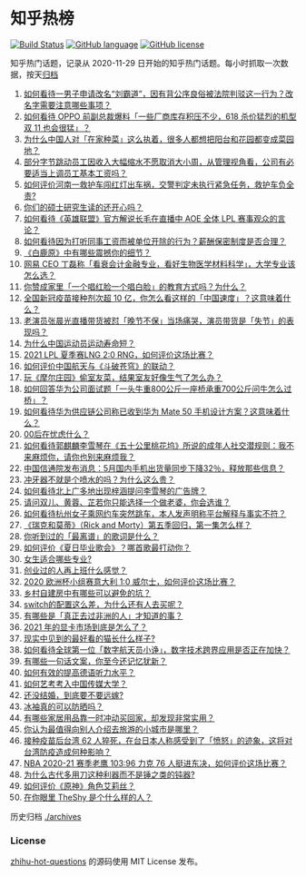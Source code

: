 # 知乎热榜
[![Build Status](https://github.com/ToWeLong/zhihu-hot-questions/workflows/CI/badge.svg)](https://github.com/ToWeLong/zhihu-hot-questions/actions)
[![GitHub language](https://img.shields.io/badge/language-golang-orange.svg)](https://golang.org/)
[![GitHub license](https://img.shields.io/github/license/ToWeLong/zhihu-hot-questions)](https://github.com/ToWeLong/zhihu-hot-questions/blob/main/LICENSE)

知乎热门话题，记录从 2020-11-29 日开始的知乎热门话题。每小时抓取一次数据，按天[归档](./archives)

<!-- BEGIN -->

1. [如何看待一男子申请改名“刘霸道”，因有背公序良俗被法院判驳这一行为？改名字需要注意哪些事项？](https://www.zhihu.com/question/465676491)
1. [如何看待 OPPO 前副总裁爆料「一些厂商库存积压不少，618 杀价猛烈的机型双 11 也会很猛」？](https://www.zhihu.com/question/466051197)
1. [为什么中国人对「在家种菜」这么执着，很多人都想把阳台和花园都变成菜园地？](https://www.zhihu.com/question/460289845)
1. [部分字节跳动员工因收入大幅缩水不愿取消大小周，从管理视角看，公司有必要适当上调员工基本工资吗？](https://www.zhihu.com/question/465515777)
1. [如何评价河南一救护车闯红灯出车祸，交警判定未执行紧急任务，救护车负全责?](https://www.zhihu.com/question/465874196)
1. [你们的硕士研究生读的还开心吗？](https://www.zhihu.com/question/455981846)
1. [如何看待《英雄联盟》官方解说长毛在直播中 AOE 全体 LPL 赛事观众的言论？](https://www.zhihu.com/question/466051512)
1. [如何看待因为打听同事工资而被单位开除的行为？薪酬保密制度是否合理？](https://www.zhihu.com/question/466073910)
1. [《白鹿原》中有哪些震撼你的细节？](https://www.zhihu.com/question/414015136)
1. [网易 CEO 丁磊称「看衰会计金融专业，看好生物医学材料科学」，大学专业该怎么选？](https://www.zhihu.com/question/466254911)
1. [你赞成家里「一个唱红脸一个唱白脸」的教育方式吗？为什么？](https://www.zhihu.com/question/336332087)
1. [全国新冠疫苗接种剂次超 10 亿，你怎么看这样的「中国速度」？这意味着什么？](https://www.zhihu.com/question/466136436)
1. [老演员张晨光直播带货被怼「晚节不保」当场痛哭，演员带货是「失节」的表现吗？](https://www.zhihu.com/question/465949886)
1. [为什么中国运动员运动寿命短？](https://www.zhihu.com/question/50191573)
1. [2021 LPL 夏季赛LNG 2:0 RNG，如何评价这场比赛？](https://www.zhihu.com/question/466163543)
1. [如何评价中国航天与《斗破苍穹》的联动？](https://www.zhihu.com/question/465538922)
1. [玩《摩尔庄园》偷室友菜，结果室友好像生气了怎么办？](https://www.zhihu.com/question/463770388)
1. [如何回答华为公司面试题「一头牛重800公斤一座桥承重700公斤问牛怎么过桥」？](https://www.zhihu.com/question/455269838)
1. [如何看待华为供应链公司称已收到华为 Mate 50 手机设计方案？这意味着什么？](https://www.zhihu.com/question/466148710)
1. [00后在忧虑什么？](https://www.zhihu.com/question/393450972)
1. [如何看待郭麒麟李雪琴在《五十公里桃花坞》所说的成年人社交潜规则：我不来麻烦你，请你也别来麻烦我？](https://www.zhihu.com/question/466111211)
1. [中国信通院发布消息：5月国内手机出货量同步下降32％，释放那些信息？](https://www.zhihu.com/question/465502394)
1. [冲牙器不就是个喷水的吗？为什么这么贵？](https://www.zhihu.com/question/385465810)
1. [如何看待北上广多地出现梓涵提问李雪琴的广告牌？](https://www.zhihu.com/question/465101848)
1. [请问双儿、黄蓉、芷若你只能选择一个做老婆，你会选谁？](https://www.zhihu.com/question/466002351)
1. [如何看待杭州女子乘网约车突然跳车，本人发声明称平台解释与事实不符？](https://www.zhihu.com/question/465856176)
1. [《瑞克和莫蒂》（Rick and Morty）第五季回归，第一集怎么样？](https://www.zhihu.com/question/466279343)
1. [你听到过的「最离谱」的歌词是什么？](https://www.zhihu.com/question/465501629)
1. [如何评价《夏日毕业歌会》？哪首歌最打动你？](https://www.zhihu.com/question/466182789)
1. [女生适合哪些专业?](https://www.zhihu.com/question/31596992)
1. [创业过的人再上班什么感觉？](https://www.zhihu.com/question/458719620)
1. [2020 欧洲杯小组赛意大利 1:0 威尔士，如何评价这场比赛？](https://www.zhihu.com/question/466223920)
1. [乡村自建房中有哪些可以避免的坑？](https://www.zhihu.com/question/466182060)
1. [switch的配置这么差，为什么还有人去买呢？](https://www.zhihu.com/question/464901398)
1. [有哪些是「真正去过非洲的人」才知道的事？](https://www.zhihu.com/question/463859117)
1. [2021 年的显卡市场到底是怎么了？](https://www.zhihu.com/question/465783055)
1. [现实中见到的最好看的猫长什么样子?](https://www.zhihu.com/question/369351962)
1. [如何看待全球第一位「数字航天员小诤」，数字技术跨界应用是否正在加快？](https://www.zhihu.com/question/466142151)
1. [有哪些一句话文案，你至今还记忆犹新？](https://www.zhihu.com/question/285712079)
1. [如何有效的提高德语听力水平？](https://www.zhihu.com/question/22664820)
1. [如何艺考考入中国传媒大学？](https://www.zhihu.com/question/367616887)
1. [还没结婚，到底要不要远嫁?](https://www.zhihu.com/question/459819713)
1. [冰袖真的可以防晒吗？](https://www.zhihu.com/question/324378524)
1. [有哪些家居用品靠一时冲动买回家，却发现非常实用？](https://www.zhihu.com/question/410819711)
1. [你认为最值得向别人介绍去旅游的小城市是哪里？](https://www.zhihu.com/question/463395298)
1. [接种疫苗后台湾 62 人猝死，在台日本人称感受到了「愤怒」的迹象，这将对台湾防疫造成何种影响？](https://www.zhihu.com/question/466110239)
1. [NBA 2020-21 赛季老鹰 103:96 力克 76 人挺进东决，如何评价这场比赛？](https://www.zhihu.com/question/466249061)
1. [为什么古代多用刀这种利器而不是锤之类的钝器?](https://www.zhihu.com/question/465637604)
1. [如何评价《原神》角色艾莉丝？](https://www.zhihu.com/question/464332448)
1. [在你眼里 TheShy 是个什么样的人？](https://www.zhihu.com/question/455091405)

<!-- END -->

历史归档 [./archives](./archives)


### License
[zhihu-hot-questions](https://github.com/towelong/zhihu-hot-questions) 的源码使用 MIT License 发布。